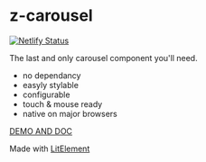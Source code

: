 # z-carousel

[![Netlify Status](https://api.netlify.com/api/v1/badges/03c525d6-47e6-4a86-9d9e-8b809d7b03c1/deploy-status)](https://app.netlify.com/sites/z-carousel/deploys)

The last and only carousel component you'll need.

* no dependancy 
* easyly stylable
* configurable
* touch & mouse ready
* native on major browsers

[DEMO AND DOC](https://z-carousel.caradeuc.info/)

Made with [LitElement](https://lit.dev/)